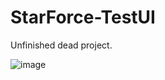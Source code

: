 # StarForce-TestUI
Unfinished dead project.

![image](https://user-images.githubusercontent.com/34221122/177236216-1e6d7a5c-3997-49cf-bdcf-3ed613cb4fe0.png)
